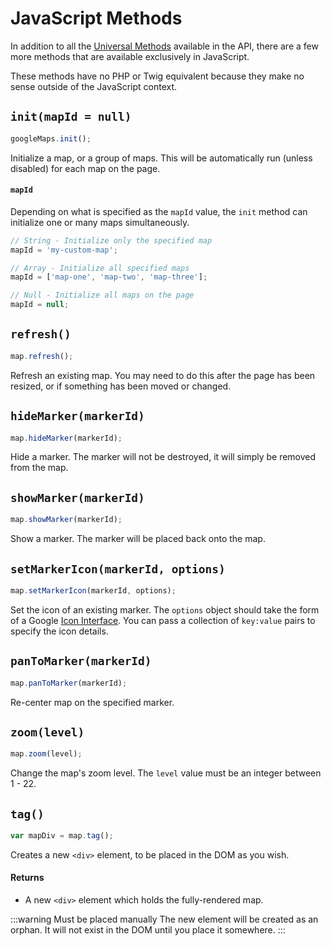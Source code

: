 # JavaScript Methods

In addition to all the [Universal Methods](/maps/universal-methods/) available in the API, there are a few more methods that are available exclusively in JavaScript.

These methods have no PHP or Twig equivalent because they make no sense outside of the JavaScript context.

## `init(mapId = null)`

```js
googleMaps.init();
```

Initialize a map, or a group of maps. This will be automatically run (unless disabled) for each map on the page.

#### `mapId`

Depending on what is specified as the `mapId` value, the `init` method can initialize one or many maps simultaneously.

```js
// String - Initialize only the specified map
mapId = 'my-custom-map';

// Array - Initialize all specified maps
mapId = ['map-one', 'map-two', 'map-three'];

// Null - Initialize all maps on the page
mapId = null;
```

## `refresh()`

```js
map.refresh();
```

Refresh an existing map. You may need to do this after the page has been resized, or if something has been moved or changed.

## `hideMarker(markerId)`

```js
map.hideMarker(markerId);
```

Hide a marker. The marker will not be destroyed, it will simply be removed from the map.

## `showMarker(markerId)`

```js
map.showMarker(markerId);
```

Show a marker. The marker will be placed back onto the map.

## `setMarkerIcon(markerId, options)`

```js
map.setMarkerIcon(markerId, options);
```

Set the icon of an existing marker. The `options` object should take the form of a Google [Icon Interface](https://developers.google.com/maps/documentation/javascript/reference/marker#Icon). You can pass a collection of `key:value` pairs to specify the icon details.

## `panToMarker(markerId)`

```js
map.panToMarker(markerId);
```

Re-center map on the specified marker.

## `zoom(level)`

```js
map.zoom(level);
```

Change the map's zoom level. The `level` value must be an integer between 1 - 22.

## `tag()`

```js
var mapDiv = map.tag();
```

Creates a new `<div>` element, to be placed in the DOM as you wish.

#### Returns

 - A new `<div>` element which holds the fully-rendered map.
 
:::warning Must be placed manually
The new element will be created as an orphan. It will not exist in the DOM until you place it somewhere.
::: 
